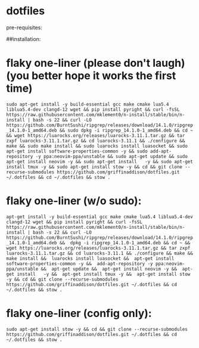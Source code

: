 # dotfiles

pre-requisites:


##installation:

# flaky one-liner (please don't laugh) (you better hope it works the first time)
```sudo apt-get install -y build-essential gcc make cmake lua5.4 liblua5.4-dev clangd-12 wget && pip install pyright && curl -fsSL https://raw.githubusercontent.com/mklement0/n-install/stable/bin/n-install | bash -s 22 && curl -LO https://github.com/BurntSushi/ripgrep/releases/download/14.1.0/ripgrep_14.1.0-1_amd64.deb && sudo dpkg -i ripgrep_14.1.0-1_amd64.deb && cd ~ && wget https://luarocks.org/releases/luarocks-3.11.1.tar.gz && tar zxpf luarocks-3.11.1.tar.gz && cd luarocks-3.11.1 && ./configure && make && sudo make install && sudo luarocks install luasocket && sudo apt-get install software-properties-common -y && sudo add-apt-repository -y ppa:neovim-ppa/unstable && sudo apt-get update && sudo apt-get install neovim -y && sudo apt-get install   -y && sudo apt-get install tmux -y && sudo apt-get install stow -y && cd && git clone --recurse-submodules https://github.com/griffinaddison/dotfiles.git ~/.dotfiles && cd ~/.dotfiles && stow . ```

# flaky one-liner (w/o sudo):
``` apt-get install -y build-essential gcc make cmake lua5.4 liblua5.4-dev clangd-12 wget && pip install pyright && curl -fsSL https://raw.githubusercontent.com/mklement0/n-install/stable/bin/n-install | bash -s 22 && curl -LO https://github.com/BurntSushi/ripgrep/releases/download/14.1.0/ripgrep_14.1.0-1_amd64.deb &&  dpkg -i ripgrep_14.1.0-1_amd64.deb && cd ~ && wget https://luarocks.org/releases/luarocks-3.11.1.tar.gz && tar zxpf luarocks-3.11.1.tar.gz && cd luarocks-3.11.1 && ./configure && make &&  make install &&  luarocks install luasocket &&  apt-get install software-properties-common -y &&  add-apt-repository -y ppa:neovim-ppa/unstable &&  apt-get update &&  apt-get install neovim -y &&  apt-get install   -y &&  apt-get install tmux -y &&  apt-get install stow -y && cd && git clone --recurse-submodules https://github.com/griffinaddison/dotfiles.git ~/.dotfiles && cd ~/.dotfiles && stow . ```


# flaky one-liner (config only):
```sudo apt-get install stow -y && cd && git clone --recurse-submodules https://github.com/griffinaddison/dotfiles.git ~/.dotfiles && cd ~/.dotfiles && stow . ```
